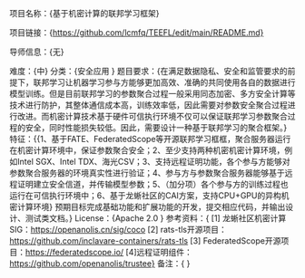 项目名称：{基于机密计算的联邦学习框架} 

项目链接：{https://github.com/lcmfq/TEEFL/edit/main/README.md}

导师信息：{无}

难度：{中} 
分类：{安全应用 }
题目要求：{在满足数据隐私、安全和监管要求的前提下，联邦学习让机器学习参与方能够更加高效、准确的共同使用各自的数据进行模型训练。但是目前联邦学习的参数聚合过程一般采用同态加密、多方安全计算等技术进行防护，其整体通信成本高，训练效率低，因此需要对参数安全聚合过程进行改进。而机密计算技术基于硬件可信执行环境不仅可以保证联邦学习参数聚合过程的安全，同时性能损失较低。因此，需要设计一种基于联邦学习的聚合框架。}
特征：{{1、基于FATE、FederatedScope等开源联邦学习框框，聚合服务器运行在机密计算环境中，保证参数聚合安全；2、至少支持两种机密机密计算环境，例如Intel SGX、Intel TDX、海光CSV；3、支持远程证明功能，各个参与方能够对参数聚合服务器的环境真实性进行验证；4、参与方与参数聚合服务器能够基于远程证明建立安全信道，并传输模型参数；5、（加分项）各个参与方的训练过程也运行在可信执行环境中；6、基于龙蜥社区的CAI方案，支持CPU+GPU的异构机密计算环境}
预期目标完成基础功能和扩展功能的开发，提交相应代码，并输出设计、测试类文档。}
License：{Apache 2.0 }
参考资料：{
[1] 龙蜥社区机密计算SIG：https://openanolis.cn/sig/coco
[2] rats-tls开源项目：https://github.com/inclavare-containers/rats-tls
[3] FederatedScope开源项目：https://federatedscope.io/ 
[4]远程证明组件：https://github.com/openanolis/trustee}
备注：{ }
